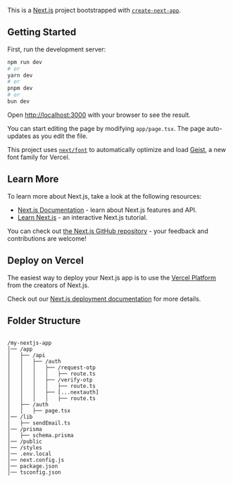 This is a [Next.js](https://nextjs.org) project bootstrapped with [`create-next-app`](https://nextjs.org/docs/app/api-reference/cli/create-next-app).

## Getting Started

First, run the development server:

```bash
npm run dev
# or
yarn dev
# or
pnpm dev
# or
bun dev
```

Open [http://localhost:3000](http://localhost:3000) with your browser to see the result.

You can start editing the page by modifying `app/page.tsx`. The page auto-updates as you edit the file.

This project uses [`next/font`](https://nextjs.org/docs/app/building-your-application/optimizing/fonts) to automatically optimize and load [Geist](https://vercel.com/font), a new font family for Vercel.

## Learn More

To learn more about Next.js, take a look at the following resources:

- [Next.js Documentation](https://nextjs.org/docs) - learn about Next.js features and API.
- [Learn Next.js](https://nextjs.org/learn) - an interactive Next.js tutorial.

You can check out [the Next.js GitHub repository](https://github.com/vercel/next.js) - your feedback and contributions are welcome!

## Deploy on Vercel

The easiest way to deploy your Next.js app is to use the [Vercel Platform](https://vercel.com/new?utm_medium=default-template&filter=next.js&utm_source=create-next-app&utm_campaign=create-next-app-readme) from the creators of Next.js.

Check out our [Next.js deployment documentation](https://nextjs.org/docs/app/building-your-application/deploying) for more details.

## Folder Structure

```

/my-nextjs-app
│── /app
│   ├── /api
│   │   ├── /auth
│   │   │   ├── /request-otp
│   │   │   │   ├── route.ts
│   │   │   ├── /verify-otp
│   │   │   │   ├── route.ts
│   │   │   ├── [...nextauth]
│   │   │   │   ├── route.ts
│   ├── /auth
│   │   ├── page.tsx
│── /lib
│   ├── sendEmail.ts  
│── /prisma
│   ├── schema.prisma
│── /public
│── /styles
│── .env.local
│── next.config.js
│── package.json
│── tsconfig.json

```
